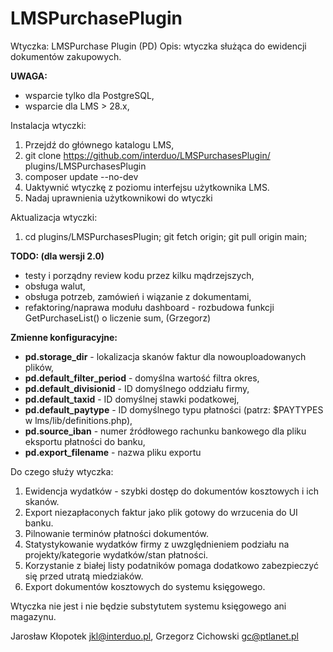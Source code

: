 # LMSPurchasePlugin 

Wtyczka: LMSPurchase Plugin (PD)
Opis: wtyczka służąca do ewidencji dokumentów zakupowych.

**UWAGA:**
- wsparcie tylko dla PostgreSQL,
- wsparcie dla LMS > 28.x,

Instalacja wtyczki:
1. Przejdź do głównego katalogu LMS,
2. git clone https://github.com/interduo/LMSPurchasesPlugin/ plugins/LMSPurchasesPlugin
3. composer update --no-dev
4. Uaktywnić wtyczkę z poziomu interfejsu użytkownika LMS.
5. Nadaj uprawnienia użytkownikowi do wtyczki

Aktualizacja wtyczki:
1. cd plugins/LMSPurchasesPlugin; git fetch origin; git pull origin main;

**TODO: (dla wersji 2.0)**
- testy i porządny review kodu przez kilku mądrzejszych,
- obsługa walut,
- obsługa potrzeb, zamówień i wiązanie z dokumentami,
- refaktoring/naprawa modułu dashboard - rozbudowa funkcji GetPurchaseList() o liczenie sum, (Grzegorz)

**Zmienne konfiguracyjne:**
- **pd.storage_dir** - lokalizacja skanów faktur dla nowouploadowanych plików,
- **pd.default_filter_period** - domyślna wartość filtra okres,
- **pd.default_divisionid** - ID domyślnego oddziału firmy,
- **pd.default_taxid** - ID domyślnej stawki podatkowej,
- **pd.default_paytype** - ID domyślnego typu płatności (patrz: $PAYTYPES w lms/lib/definitions.php),
- **pd.source_iban** - numer źródłowego rachunku bankowego dla pliku eksportu płatności do banku,
- **pd.export_filename** - nazwa pliku exportu

Do czego służy wtyczka:
1. Ewidencja wydatków - szybki dostęp do dokumentów kosztowych i ich skanów.
2. Export niezapłaconych faktur jako plik gotowy do wrzucenia do UI banku.
3. Pilnowanie terminów płatności dokumentów.
4. Statystykowanie wydatków firmy z uwzględnieniem podziału na projekty/kategorie wydatków/stan płatności.
5. Korzystanie z białej listy podatników pomaga dodatkowo zabezpieczyć się przed utratą miedziaków.
6. Export dokumentów kosztowych do systemu księgowego.

Wtyczka nie jest i nie będzie substytutem systemu księgowego ani magazynu.

Jarosław Kłopotek <jkl@interduo.pl>,
Grzegorz Cichowski <gc@ptlanet.pl>
